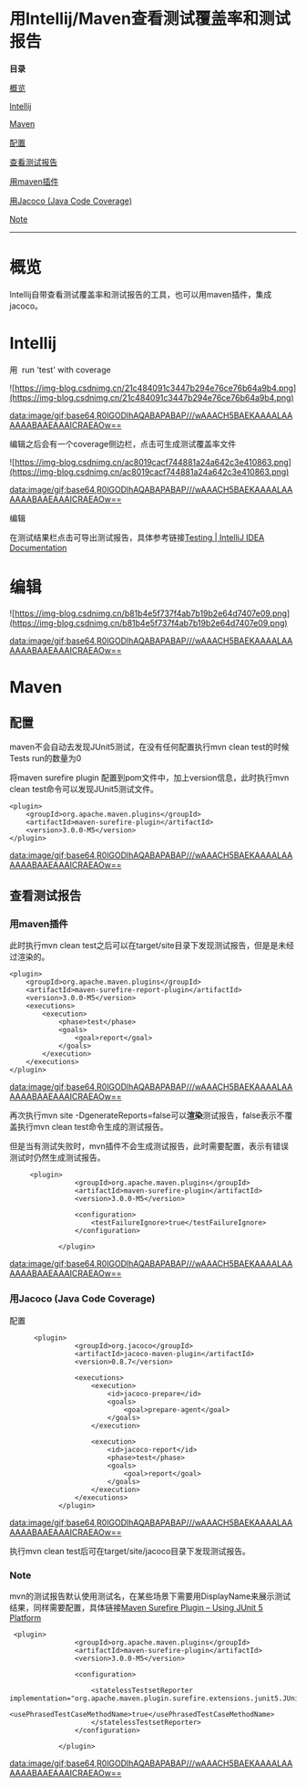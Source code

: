# 用Intellij/Maven查看测试覆盖率和测试报告

**目录**

[概览](notion://www.notion.so/Intellij-Maven-9ee41d580c2e4553873dd4d7fa67bcf0#%E6%A6%82%E8%A7%88)

[Intellij](notion://www.notion.so/Intellij-Maven-9ee41d580c2e4553873dd4d7fa67bcf0#Intellij)

[Maven](notion://www.notion.so/Intellij-Maven-9ee41d580c2e4553873dd4d7fa67bcf0#Maven)

[配置](notion://www.notion.so/Intellij-Maven-9ee41d580c2e4553873dd4d7fa67bcf0#%E9%85%8D%E7%BD%AE)

[查看测试报告](notion://www.notion.so/Intellij-Maven-9ee41d580c2e4553873dd4d7fa67bcf0#%E6%9F%A5%E7%9C%8B%E6%B5%8B%E8%AF%95%E6%8A%A5%E5%91%8A)

[用maven插件](notion://www.notion.so/Intellij-Maven-9ee41d580c2e4553873dd4d7fa67bcf0#%E7%94%A8maven%E6%8F%92%E4%BB%B6)

[用Jacoco (Java Code Coverage)](notion://www.notion.so/Intellij-Maven-9ee41d580c2e4553873dd4d7fa67bcf0#%E7%94%A8Jacoco%20(Java%20Code%20Coverage))

[Note](notion://www.notion.so/Intellij-Maven-9ee41d580c2e4553873dd4d7fa67bcf0#%C2%A0Note)

---

# 概览

Intellij自带查看测试覆盖率和测试报告的工具，也可以用maven插件，集成jacoco。

# Intellij

用  run 'test' with coverage

![https://img-blog.csdnimg.cn/21c484091c3447b294e76ce76b64a9b4.png](https://img-blog.csdnimg.cn/21c484091c3447b294e76ce76b64a9b4.png)

[data:image/gif;base64,R0lGODlhAQABAPABAP///wAAACH5BAEKAAAALAAAAAABAAEAAAICRAEAOw==](data:image/gif;base64,R0lGODlhAQABAPABAP///wAAACH5BAEKAAAALAAAAAABAAEAAAICRAEAOw==)

编辑之后会有一个coverage侧边栏，点击可生成测试覆盖率文件

![https://img-blog.csdnimg.cn/ac8019cacf744881a24a642c3e410863.png](https://img-blog.csdnimg.cn/ac8019cacf744881a24a642c3e410863.png)

[data:image/gif;base64,R0lGODlhAQABAPABAP///wAAACH5BAEKAAAALAAAAAABAAEAAAICRAEAOw==](data:image/gif;base64,R0lGODlhAQABAPABAP///wAAACH5BAEKAAAALAAAAAABAAEAAAICRAEAOw==)

编辑

在测试结果栏点击可导出测试报告，具体参考链接[Testing | IntelliJ IDEA Documentation](https://www.jetbrains.com/help/idea/tests-in-ide.html)

# 编辑

![https://img-blog.csdnimg.cn/b81b4e5f737f4ab7b19b2e64d7407e09.png](https://img-blog.csdnimg.cn/b81b4e5f737f4ab7b19b2e64d7407e09.png)

[data:image/gif;base64,R0lGODlhAQABAPABAP///wAAACH5BAEKAAAALAAAAAABAAEAAAICRAEAOw==](data:image/gif;base64,R0lGODlhAQABAPABAP///wAAACH5BAEKAAAALAAAAAABAAEAAAICRAEAOw==)

# Maven

## 配置

maven不会自动去发现JUnit5测试，在没有任何配置执行mvn clean test的时候Tests run的数量为0

将maven surefire plugin 配置到pom文件中，加上version信息，此时执行mvn clean test命令可以发现JUnit5测试文件。

```
<plugin>
    <groupId>org.apache.maven.plugins</groupId>
    <artifactId>maven-surefire-plugin</artifactId>
    <version>3.0.0-M5</version>
</plugin>
```

[data:image/gif;base64,R0lGODlhAQABAPABAP///wAAACH5BAEKAAAALAAAAAABAAEAAAICRAEAOw==](data:image/gif;base64,R0lGODlhAQABAPABAP///wAAACH5BAEKAAAALAAAAAABAAEAAAICRAEAOw==)

## 查看测试报告

### 用maven插件

此时执行mvn clean test之后可以在target/site目录下发现测试报告，但是是未经过渲染的。

```
<plugin>
    <groupId>org.apache.maven.plugins</groupId>
    <artifactId>maven-surefire-report-plugin</artifactId>
    <version>3.0.0-M5</version>
    <executions>
        <execution>
            <phase>test</phase>
            <goals>
                <goal>report</goal>
            </goals>
        </execution>
    </executions>
</plugin>
```

[data:image/gif;base64,R0lGODlhAQABAPABAP///wAAACH5BAEKAAAALAAAAAABAAEAAAICRAEAOw==](data:image/gif;base64,R0lGODlhAQABAPABAP///wAAACH5BAEKAAAALAAAAAABAAEAAAICRAEAOw==)

再次执行mvn site -DgenerateReports=false可以**渲染**测试报告，false表示不覆盖执行mvn clean test命令生成的测试报告。

但是当有测试失败时，mvn插件不会生成测试报告，此时需要配置，表示有错误测试时仍然生成测试报告。

```
     <plugin>
                <groupId>org.apache.maven.plugins</groupId>
                <artifactId>maven-surefire-plugin</artifactId>
                <version>3.0.0-M5</version>

                <configuration>
                    <testFailureIgnore>true</testFailureIgnore>
                </configuration>

            </plugin>
```

[data:image/gif;base64,R0lGODlhAQABAPABAP///wAAACH5BAEKAAAALAAAAAABAAEAAAICRAEAOw==](data:image/gif;base64,R0lGODlhAQABAPABAP///wAAACH5BAEKAAAALAAAAAABAAEAAAICRAEAOw==)

### 用Jacoco (Java Code Coverage)

配置

```
      <plugin>
                <groupId>org.jacoco</groupId>
                <artifactId>jacoco-maven-plugin</artifactId>
                <version>0.8.7</version>

                <executions>
                    <execution>
                        <id>jacoco-prepare</id>
                        <goals>
                            <goal>prepare-agent</goal>
                        </goals>
                    </execution>

                    <execution>
                        <id>jacoco-report</id>
                        <phase>test</phase>
                        <goals>
                            <goal>report</goal>
                        </goals>
                    </execution>
                </executions>
            </plugin>
```

[data:image/gif;base64,R0lGODlhAQABAPABAP///wAAACH5BAEKAAAALAAAAAABAAEAAAICRAEAOw==](data:image/gif;base64,R0lGODlhAQABAPABAP///wAAACH5BAEKAAAALAAAAAABAAEAAAICRAEAOw==)

执行mvn clean test后可在target/site/jacoco目录下发现测试报告。

### Note

mvn的测试报告默认使用测试名，在某些场景下需要用DisplayName来展示测试结果，同样需要配置，具体链接[Maven Surefire Plugin – Using JUnit 5 Platform](https://maven.apache.org/surefire/maven-surefire-plugin/examples/junit-platform.html#surefire-extensions-and-reports-configuration-for-displayname)

```
 <plugin>
                <groupId>org.apache.maven.plugins</groupId>
                <artifactId>maven-surefire-plugin</artifactId>
                <version>3.0.0-M5</version>

                <configuration>

                    <statelessTestsetReporter implementation="org.apache.maven.plugin.surefire.extensions.junit5.JUnit5Xml30StatelessReporter">
                        <usePhrasedTestCaseMethodName>true</usePhrasedTestCaseMethodName>
                    </statelessTestsetReporter>
                </configuration>

            </plugin>
```

[data:image/gif;base64,R0lGODlhAQABAPABAP///wAAACH5BAEKAAAALAAAAAABAAEAAAICRAEAOw==](data:image/gif;base64,R0lGODlhAQABAPABAP///wAAACH5BAEKAAAALAAAAAABAAEAAAICRAEAOw==)